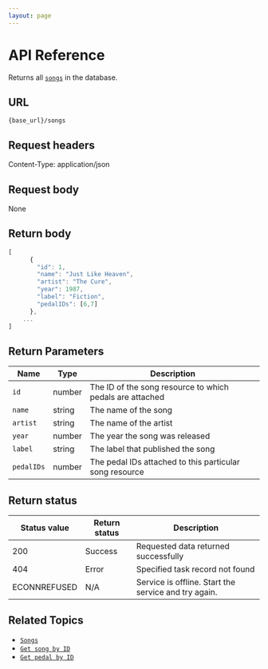 ```yaml
---
layout: page
---
```


# API Reference

Returns all [`songs`](songs.md) in the database.

## URL

```shell
{base_url}/songs
```

## Request headers

Content-Type: application/json

## Request body

None

## Return body

```js
[
      {
        "id": 1, 
        "name": "Just Like Heaven",
        "artist": "The Cure",
        "year": 1987,
        "label": "Fiction", 
        "pedalIDs": [6,7]
      },
    ...
]
```

## Return Parameters

| Name | Type | Description |
| ------------- | ----------- | ----------- |
| `id` | number | The ID of the song resource to which pedals are attached |
| `name` | string | The name of the song |
| `artist` | string | The name of the artist |
| `year` | number | The year the song was released |
| `label` | string | The label that published the song |
| `pedalIDs` | number | The pedal IDs attached to this particular song resource |

## Return status

| Status value | Return status | Description |
| ------------- | ----------- | ----------- |
| 200 | Success | Requested data returned successfully |
| 404 | Error | Specified task record not found |
|  ECONNREFUSED | N/A | Service is offline. Start the service and try again. |

## Related Topics

* [`Songs`](song.md)
* [`Get song by ID`](pg-reference-get-song-by-id.md)
* [`Get pedal by ID`](pg-reference-get-pedal-by-id.md)
